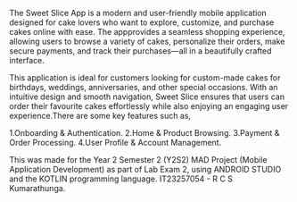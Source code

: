 The Sweet Slice App is a modern and user-friendly mobile application designed for cake lovers who want to explore, customize, and purchase cakes online with ease. The appprovides a seamless shopping experience, allowing users to browse a variety of cakes, personalize their orders, make secure payments, and track their purchases—all in a beautifully 
crafted interface.

This application is ideal for customers looking for custom-made cakes for birthdays, weddings, anniversaries, and other special occasions. With an intuitive design and smooth navigation, Sweet Slice ensures that users can order their favourite cakes effortlessly while also enjoying an engaging user experience.There are some key features such as,

1.Onboarding & Authentication.
2.Home & Product Browsing.
3.Payment & Order Processing.
4.User Profile & Account Management.

This was made for the Year 2 Semester 2 (Y2S2) MAD Project (Mobile Application Development) as part of Lab Exam 2, using ANDROID STUDIO and the KOTLIN programming language.
IT23257054 - R C S Kumarathunga.
